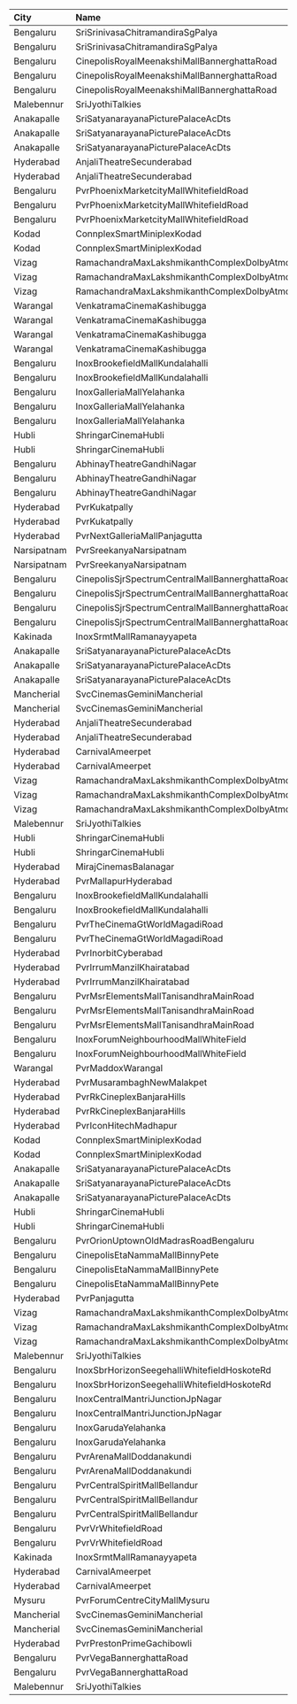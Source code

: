 | City        | Name                                                | Language |  Time | Type            | Price | Capacity | Booked |
| :---------- | :-------------------------------------------------- | :------- | ----: | :-------------- | ----: | -------: | -----: |
| Bengaluru   | SriSrinivasaChitramandiraSgPalya                    | Telugu   | 10:15 | Diamond         |  150₹ |      260 |    150 |
| Bengaluru   | SriSrinivasaChitramandiraSgPalya                    | Telugu   | 10:15 | Gold            |  120₹ |      514 |    362 |
| Bengaluru   | CinepolisRoyalMeenakshiMallBannerghattaRoad         | Telugu   | 10:20 | Normal          |  130₹ |       28 |      0 |
| Bengaluru   | CinepolisRoyalMeenakshiMallBannerghattaRoad         | Telugu   | 10:20 | Executive       |  130₹ |       76 |      0 |
| Bengaluru   | CinepolisRoyalMeenakshiMallBannerghattaRoad         | Telugu   | 10:20 | Premium         |  130₹ |       43 |      2 |
| Malebennur  | SriJyothiTalkies                                    | Telugu   | 10:30 | FirstClass      |   81₹ |      400 |    352 |
| Anakapalle  | SriSatyanarayanaPicturePalaceAcDts                  | Telugu   | 11:00 | FirstClass      |  112₹ |      160 |    120 |
| Anakapalle  | SriSatyanarayanaPicturePalaceAcDts                  | Telugu   | 11:00 | SecondClass     |   67₹ |       22 |     22 |
| Anakapalle  | SriSatyanarayanaPicturePalaceAcDts                  | Telugu   | 11:00 | ThirdClass      |   44₹ |       46 |     46 |
| Hyderabad   | AnjaliTheatreSecunderabad                           | Telugu   | 11:00 | UpperBalcony    |  150₹ |       94 |     48 |
| Hyderabad   | AnjaliTheatreSecunderabad                           | Telugu   | 11:00 | LowerBalcony    |  100₹ |      299 |    194 |
| Bengaluru   | PvrPhoenixMarketcityMallWhitefieldRoad              | Telugu   | 11:30 | Classic         |  112₹ |      172 |      0 |
| Bengaluru   | PvrPhoenixMarketcityMallWhitefieldRoad              | Telugu   | 11:30 | Prime           |  112₹ |       13 |      0 |
| Bengaluru   | PvrPhoenixMarketcityMallWhitefieldRoad              | Telugu   | 11:30 | Recliner        |  220₹ |       17 |      0 |
| Kodad       | ConnplexSmartMiniplexKodad                          | Telugu   | 11:30 | Miller          |  180₹ |      100 |      0 |
| Kodad       | ConnplexSmartMiniplexKodad                          | Telugu   | 11:30 | Lounger         |  200₹ |      100 |      0 |
| Vizag       | RamachandraMaxLakshmikanthComplexDolbyAtmosGajuwaka | Telugu   | 11:30 | ReservedClass   |  112₹ |      216 |    127 |
| Vizag       | RamachandraMaxLakshmikanthComplexDolbyAtmosGajuwaka | Telugu   | 11:30 | FirstClass      |   67₹ |      102 |     86 |
| Vizag       | RamachandraMaxLakshmikanthComplexDolbyAtmosGajuwaka | Telugu   | 11:30 | SecondClass     |   44₹ |       80 |     43 |
| Warangal    | VenkatramaCinemaKashibugga                          | Telugu   | 11:45 | BoxA            |  100₹ |       40 |     40 |
| Warangal    | VenkatramaCinemaKashibugga                          | Telugu   | 11:45 | BoxB            |  100₹ |       40 |     40 |
| Warangal    | VenkatramaCinemaKashibugga                          | Telugu   | 11:45 | Balcony         |  100₹ |      377 |    305 |
| Warangal    | VenkatramaCinemaKashibugga                          | Telugu   | 11:45 | DressCircle     |   80₹ |      184 |    154 |
| Bengaluru   | InoxBrookefieldMallKundalahalli                     | Telugu   | 12:00 | Club            |  130₹ |       12 |      0 |
| Bengaluru   | InoxBrookefieldMallKundalahalli                     | Telugu   | 12:00 | Executive       |  110₹ |       89 |      0 |
| Bengaluru   | InoxGalleriaMallYelahanka                           | Telugu   | 12:00 | Club            |  180₹ |       70 |      0 |
| Bengaluru   | InoxGalleriaMallYelahanka                           | Telugu   | 12:00 | Executive       |  170₹ |      123 |      0 |
| Bengaluru   | InoxGalleriaMallYelahanka                           | Telugu   | 12:00 | Royale          |  270₹ |        8 |      0 |
| Hubli       | ShringarCinemaHubli                                 | Telugu   | 12:00 | Balcony         |  100₹ |      190 |      0 |
| Hubli       | ShringarCinemaHubli                                 | Telugu   | 12:00 | DressCircle     |   80₹ |      504 |      0 |
| Bengaluru   | AbhinayTheatreGandhiNagar                           | Telugu   | 13:30 | Balcony         |  150₹ |      369 |    340 |
| Bengaluru   | AbhinayTheatreGandhiNagar                           | Telugu   | 13:30 | MiniBalcony     |  120₹ |      146 |    146 |
| Bengaluru   | AbhinayTheatreGandhiNagar                           | Telugu   | 13:30 | Second          |  100₹ |      480 |    452 |
| Hyderabad   | PvrKukatpally                                       | Telugu   | 13:35 | Classic         |  150₹ |      246 |    246 |
| Hyderabad   | PvrKukatpally                                       | Telugu   | 13:35 | Recliner        |  250₹ |       13 |     13 |
| Hyderabad   | PvrNextGalleriaMallPanjagutta                       | Telugu   | 13:40 | Classic         |  150₹ |      152 |     13 |
| Narsipatnam | PvrSreekanyaNarsipatnam                             | Telugu   | 13:40 | Classic         |   60₹ |       20 |     20 |
| Narsipatnam | PvrSreekanyaNarsipatnam                             | Telugu   | 13:40 | ClassicPlus     |  150₹ |      128 |    128 |
| Bengaluru   | CinepolisSjrSpectrumCentralMallBannerghattaRoad     | Telugu   | 13:40 | Normal          |  140₹ |       42 |      0 |
| Bengaluru   | CinepolisSjrSpectrumCentralMallBannerghattaRoad     | Telugu   | 13:40 | Executive       |  140₹ |       79 |      0 |
| Bengaluru   | CinepolisSjrSpectrumCentralMallBannerghattaRoad     | Telugu   | 13:40 | Premium         |  140₹ |       67 |      3 |
| Bengaluru   | CinepolisSjrSpectrumCentralMallBannerghattaRoad     | Telugu   | 13:40 | Vip             |  200₹ |       12 |      0 |
| Kakinada    | InoxSrmtMallRamanayyapeta                           | Telugu   | 13:45 | Executive       |   80₹ |       65 |      0 |
| Anakapalle  | SriSatyanarayanaPicturePalaceAcDts                  | Telugu   | 14:00 | FirstClass      |  112₹ |      160 |    120 |
| Anakapalle  | SriSatyanarayanaPicturePalaceAcDts                  | Telugu   | 14:00 | SecondClass     |   67₹ |       22 |     22 |
| Anakapalle  | SriSatyanarayanaPicturePalaceAcDts                  | Telugu   | 14:00 | ThirdClass      |   44₹ |       46 |     46 |
| Mancherial  | SvcCinemasGeminiMancherial                          | Telugu   | 14:10 | Gold            |  150₹ |       62 |      0 |
| Mancherial  | SvcCinemasGeminiMancherial                          | Telugu   | 14:10 | Silver          |  100₹ |        8 |      0 |
| Hyderabad   | AnjaliTheatreSecunderabad                           | Telugu   | 14:15 | UpperBalcony    |  150₹ |       94 |     48 |
| Hyderabad   | AnjaliTheatreSecunderabad                           | Telugu   | 14:15 | LowerBalcony    |  100₹ |      299 |    194 |
| Hyderabad   | CarnivalAmeerpet                                    | Telugu   | 14:25 | PlatinumOffline |  150₹ |      240 |      0 |
| Hyderabad   | CarnivalAmeerpet                                    | Telugu   | 14:25 | ReclinerOffline |  250₹ |       30 |      0 |
| Vizag       | RamachandraMaxLakshmikanthComplexDolbyAtmosGajuwaka | Telugu   | 14:30 | ReservedClass   |  112₹ |      216 |    127 |
| Vizag       | RamachandraMaxLakshmikanthComplexDolbyAtmosGajuwaka | Telugu   | 14:30 | FirstClass      |   67₹ |      102 |     86 |
| Vizag       | RamachandraMaxLakshmikanthComplexDolbyAtmosGajuwaka | Telugu   | 14:30 | SecondClass     |   44₹ |       80 |     43 |
| Malebennur  | SriJyothiTalkies                                    | Telugu   | 14:30 | FirstClass      |   81₹ |      400 |    352 |
| Hubli       | ShringarCinemaHubli                                 | Telugu   | 15:00 | Balcony         |  100₹ |      190 |      0 |
| Hubli       | ShringarCinemaHubli                                 | Telugu   | 15:00 | DressCircle     |   80₹ |      504 |      0 |
| Hyderabad   | MirajCinemasBalanagar                               | Telugu   | 15:15 | Executive       |  150₹ |      143 |      0 |
| Hyderabad   | PvrMallapurHyderabad                                | Telugu   | 15:40 | Classic         |  150₹ |      201 |      0 |
| Bengaluru   | InoxBrookefieldMallKundalahalli                     | Telugu   | 15:45 | Club            |  150₹ |       20 |      0 |
| Bengaluru   | InoxBrookefieldMallKundalahalli                     | Telugu   | 15:45 | Executive       |  140₹ |       85 |      0 |
| Bengaluru   | PvrTheCinemaGtWorldMagadiRoad                       | Telugu   | 15:45 | Recliner        |  200₹ |       10 |      0 |
| Bengaluru   | PvrTheCinemaGtWorldMagadiRoad                       | Telugu   | 15:45 | Classic         |  112₹ |      228 |      0 |
| Hyderabad   | PvrInorbitCyberabad                                 | Telugu   | 16:10 | Classic         |  150₹ |      147 |    147 |
| Hyderabad   | PvrIrrumManzilKhairatabad                           | Telugu   | 16:15 | Classic         |  150₹ |       94 |     94 |
| Hyderabad   | PvrIrrumManzilKhairatabad                           | Telugu   | 16:15 | Recliner        |  250₹ |       10 |     10 |
| Bengaluru   | PvrMsrElementsMallTanisandhraMainRoad               | Telugu   | 16:15 | Classic         |  112₹ |       96 |      0 |
| Bengaluru   | PvrMsrElementsMallTanisandhraMainRoad               | Telugu   | 16:15 | Prime           |  140₹ |       19 |      0 |
| Bengaluru   | PvrMsrElementsMallTanisandhraMainRoad               | Telugu   | 16:15 | Recliner        |  240₹ |       11 |      0 |
| Bengaluru   | InoxForumNeighbourhoodMallWhiteField                | Telugu   | 16:20 | Premiere        |  140₹ |       78 |      0 |
| Bengaluru   | InoxForumNeighbourhoodMallWhiteField                | Telugu   | 16:20 | Silver          |  160₹ |       69 |      0 |
| Warangal    | PvrMaddoxWarangal                                   | Telugu   | 16:40 | Classic         |  150₹ |       97 |      0 |
| Hyderabad   | PvrMusarambaghNewMalakpet                           | Telugu   | 17:00 | Classic         |  150₹ |      117 |      0 |
| Hyderabad   | PvrRkCineplexBanjaraHills                           | Telugu   | 17:00 | Recliner        |  250₹ |       22 |      4 |
| Hyderabad   | PvrRkCineplexBanjaraHills                           | Telugu   | 17:00 | Classic         |  150₹ |      248 |      0 |
| Hyderabad   | PvrIconHitechMadhapur                               | Telugu   | 17:20 | Classic         |  150₹ |      140 |      6 |
| Kodad       | ConnplexSmartMiniplexKodad                          | Telugu   | 18:00 | Miller          |  180₹ |      100 |      0 |
| Kodad       | ConnplexSmartMiniplexKodad                          | Telugu   | 18:00 | Lounger         |  200₹ |      100 |      0 |
| Anakapalle  | SriSatyanarayanaPicturePalaceAcDts                  | Telugu   | 18:00 | FirstClass      |  112₹ |      160 |    120 |
| Anakapalle  | SriSatyanarayanaPicturePalaceAcDts                  | Telugu   | 18:00 | SecondClass     |   67₹ |       22 |     22 |
| Anakapalle  | SriSatyanarayanaPicturePalaceAcDts                  | Telugu   | 18:00 | ThirdClass      |   44₹ |       46 |     46 |
| Hubli       | ShringarCinemaHubli                                 | Telugu   | 18:00 | Balcony         |  100₹ |      190 |      0 |
| Hubli       | ShringarCinemaHubli                                 | Telugu   | 18:00 | DressCircle     |   80₹ |      504 |      0 |
| Bengaluru   | PvrOrionUptownOldMadrasRoadBengaluru                | Telugu   | 18:20 | Classic         |  200₹ |      128 |      0 |
| Bengaluru   | CinepolisEtaNammaMallBinnyPete                      | Telugu   | 18:25 | Normal          |  150₹ |       10 |      0 |
| Bengaluru   | CinepolisEtaNammaMallBinnyPete                      | Telugu   | 18:25 | Executive       |  150₹ |       82 |      0 |
| Bengaluru   | CinepolisEtaNammaMallBinnyPete                      | Telugu   | 18:25 | Premium         |  150₹ |       46 |      0 |
| Hyderabad   | PvrPanjagutta                                       | Telugu   | 18:30 | Classic         |  150₹ |      141 |     13 |
| Vizag       | RamachandraMaxLakshmikanthComplexDolbyAtmosGajuwaka | Telugu   | 18:30 | ReservedClass   |  112₹ |      216 |    127 |
| Vizag       | RamachandraMaxLakshmikanthComplexDolbyAtmosGajuwaka | Telugu   | 18:30 | FirstClass      |   67₹ |      102 |     86 |
| Vizag       | RamachandraMaxLakshmikanthComplexDolbyAtmosGajuwaka | Telugu   | 18:30 | SecondClass     |   44₹ |       80 |     43 |
| Malebennur  | SriJyothiTalkies                                    | Telugu   | 18:30 | FirstClass      |   81₹ |      400 |    352 |
| Bengaluru   | InoxSbrHorizonSeegehalliWhitefieldHoskoteRd         | Telugu   | 18:40 | Club            |  150₹ |       54 |      0 |
| Bengaluru   | InoxSbrHorizonSeegehalliWhitefieldHoskoteRd         | Telugu   | 18:40 | Executive       |  140₹ |       50 |      0 |
| Bengaluru   | InoxCentralMantriJunctionJpNagar                    | Telugu   | 18:45 | Club            |  140₹ |      219 |      0 |
| Bengaluru   | InoxCentralMantriJunctionJpNagar                    | Telugu   | 18:45 | Royal           |  260₹ |       10 |      0 |
| Bengaluru   | InoxGarudaYelahanka                                 | Telugu   | 18:50 | Club            |  190₹ |      111 |      0 |
| Bengaluru   | InoxGarudaYelahanka                                 | Telugu   | 18:50 | Executive       |  180₹ |       60 |      0 |
| Bengaluru   | PvrArenaMallDoddanakundi                            | Telugu   | 18:50 | Classic         |  160₹ |      104 |      0 |
| Bengaluru   | PvrArenaMallDoddanakundi                            | Telugu   | 18:50 | Prime           |  180₹ |       31 |      0 |
| Bengaluru   | PvrCentralSpiritMallBellandur                       | Telugu   | 18:50 | Classic         |  170₹ |      156 |      0 |
| Bengaluru   | PvrCentralSpiritMallBellandur                       | Telugu   | 18:50 | Prime           |  190₹ |       40 |      0 |
| Bengaluru   | PvrCentralSpiritMallBellandur                       | Telugu   | 18:50 | Recliner        |  260₹ |       18 |      0 |
| Bengaluru   | PvrVrWhitefieldRoad                                 | Telugu   | 19:20 | Classic         |  170₹ |      170 |      0 |
| Bengaluru   | PvrVrWhitefieldRoad                                 | Telugu   | 19:20 | Recliner        |  260₹ |       16 |      0 |
| Kakinada    | InoxSrmtMallRamanayyapeta                           | Telugu   | 19:25 | Executive       |   80₹ |       65 |      0 |
| Hyderabad   | CarnivalAmeerpet                                    | Telugu   | 20:00 | PlatinumOffline |  150₹ |      240 |      4 |
| Hyderabad   | CarnivalAmeerpet                                    | Telugu   | 20:00 | ReclinerOffline |  250₹ |       30 |      0 |
| Mysuru      | PvrForumCentreCityMallMysuru                        | Telugu   | 21:00 | Classic         |  150₹ |      144 |      0 |
| Mancherial  | SvcCinemasGeminiMancherial                          | Telugu   | 21:10 | Gold            |  150₹ |       62 |      0 |
| Mancherial  | SvcCinemasGeminiMancherial                          | Telugu   | 21:10 | Silver          |  100₹ |        8 |      0 |
| Hyderabad   | PvrPrestonPrimeGachibowli                           | Telugu   | 21:15 | Classic         |  150₹ |      217 |      0 |
| Bengaluru   | PvrVegaBannerghattaRoad                             | Telugu   | 21:30 | Classic         |  150₹ |       78 |      0 |
| Bengaluru   | PvrVegaBannerghattaRoad                             | Telugu   | 21:30 | Recliner        |  250₹ |        9 |      0 |
| Malebennur  | SriJyothiTalkies                                    | Telugu   | 21:30 | FirstClass      |   81₹ |      400 |    352 |
